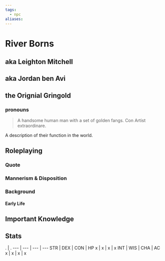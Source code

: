 ```yaml
---
tags:
  - npc
aliases:
---
```

# River Borns
## aka Leighton Mitchell
## aka Jordan ben Avi
## the Orignial Gringold
### pronouns

> A handsome human man with a set of golden fangs. Con Artist extraordinare.

A description of their function in the world.

## Roleplaying
### Quote

### Mannerism & Disposition

### Background
#### Early Life

## Important Knowledge


## Stats
. | . 
--- | --- | --- | ---
STR | DEX | CON | HP
x | x | x | x
INT | WIS | CHA | AC
x | x | x | x